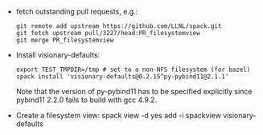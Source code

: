 - fetch outstanding pull requests, e.g.:
  ```
  git remote add upstream https://github.com/LLNL/spack.git
  git fetch upstream pull/3227/head:PR_filesystemview
  git merge PR_filesystemview
  ```

- Install visionary-defaults:
  ```
  export TEST_TMPDIR=/tmp # set to a non-NFS filesystem (for bazel)
  spack install 'visionary-defaults@0.2.15^py-pybind11@2.1.1'
  ```
  Note that the version of py-pybind11 has to be specified explicitly since pybind11 2.2.0 fails to
  build with gcc 4.9.2.

- Create a filesystem view:
  spack view -d yes add -i spackview visionary-defaults

